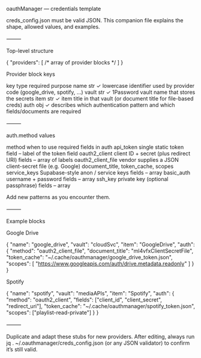 oauthManager — credentials template

creds_config.json must be valid JSON.
This companion file explains the shape, allowed values, and examples.

⸻

Top-level structure

{
  "providers": [ /* array of provider blocks */ ]
}

Provider block keys

key	type	required	purpose
name	str	✓	lowercase identifier used by provider code (google_drive, spotify, …)
vault	str	✓	1Password vault name that stores the secrets
item	str	✓	item title in that vault (or document title for file-based creds)
auth	obj	✓	describes which authentication pattern and which fields/documents are required


⸻

auth.method values

method	when to use	required fields in auth
api_token	single static token	field – label of the token field
oauth2_client	client ID + secret (plus redirect URI)	fields – array of labels
oauth2_client_file	vendor supplies a JSON client-secret file (e.g. Google)	document_title, token_cache, scopes
service_keys	Supabase-style anon / service keys	fields – array
basic_auth	username + password	fields – array
ssh_key	private key (optional passphrase)	fields – array

Add new patterns as you encounter them.

⸻

Example blocks

Google Drive

{
  "name": "google_drive",
  "vault": "cloudSvc",
  "item": "GoogleDrive",
  "auth": {
    "method": "oauth2_client_file",
    "document_title": "ml4vfxClientSecretFile",
    "token_cache": "~/.cache/oauthmanager/google_drive_token.json",
    "scopes": [
      "https://www.googleapis.com/auth/drive.metadata.readonly"
    ]
  }
}

Spotify

{
  "name": "spotify",
  "vault": "mediaAPIs",
  "item": "Spotify",
  "auth": {
    "method": "oauth2_client",
    "fields": ["client_id", "client_secret", "redirect_uri"],
    "token_cache": "~/.cache/oauthmanager/spotify_token.json",
    "scopes": ["playlist-read-private"]
  }
}


⸻

Duplicate and adapt these stubs for new providers. After editing, always run jq . ~/.oauthmanager/creds_config.json (or any JSON validator) to confirm it’s still valid.
